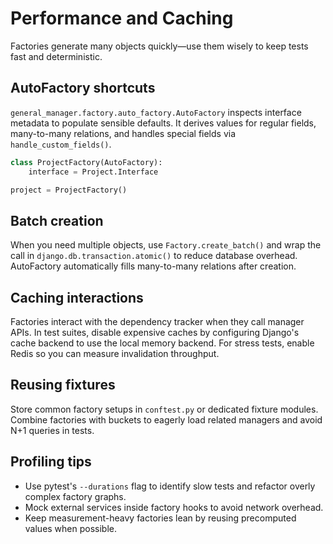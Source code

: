 # Performance and Caching

Factories generate many objects quickly—use them wisely to keep tests fast and deterministic.

## AutoFactory shortcuts

`general_manager.factory.auto_factory.AutoFactory` inspects interface metadata to populate sensible defaults. It derives values for regular fields, many-to-many relations, and handles special fields via `handle_custom_fields()`.

```python
class ProjectFactory(AutoFactory):
    interface = Project.Interface

project = ProjectFactory()
```

## Batch creation

When you need multiple objects, use `Factory.create_batch()` and wrap the call in `django.db.transaction.atomic()` to reduce database overhead. AutoFactory automatically fills many-to-many relations after creation.

## Caching interactions

Factories interact with the dependency tracker when they call manager APIs. In test suites, disable expensive caches by configuring Django's cache backend to use the local memory backend. For stress tests, enable Redis so you can measure invalidation throughput.

## Reusing fixtures

Store common factory setups in `conftest.py` or dedicated fixture modules. Combine factories with buckets to eagerly load related managers and avoid N+1 queries in tests.

## Profiling tips

- Use pytest's `--durations` flag to identify slow tests and refactor overly complex factory graphs.
- Mock external services inside factory hooks to avoid network overhead.
- Keep measurement-heavy factories lean by reusing precomputed values when possible.
